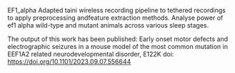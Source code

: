 EF1_alpha
Adapted taini wireless recording pipeline to tethered recordings to apply preprocessing andfeature extraction methods. Analyse power of ef1 alpha wild-type and mutant animals across various sleep stages. 


The output of this work has been published: 
Early onset motor defects and electrographic seizures in a mouse model of the most common mutation in EEF1A2 related neurodevelopmental disorder, E122K
doi: https://doi.org/10.1101/2023.09.07.556644
